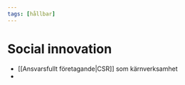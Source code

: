 ```yaml
---
tags: [hållbar]
---
```

# Social innovation
- [[Ansvarsfullt företagande|CSR]] som kärnverksamhet
- 